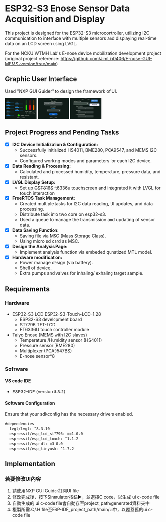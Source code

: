 # ESP32-S3 Enose Sensor Data Acquisition and Display
This project is designed for the ESP32-S3 microcontroller, utilizing I2C communication to interface with multiple sensors and displaying real-time data on an LCD screen using LVGL.

For the NCKU WTMH Lab's E-nose device mobilization development project 
(original project reference: https://github.com/JimLin0406/E-nose-GUI-MEMS-version/tree/main)

## Graphic User Interface
Used "NXP GUI Guider" to design the framework of UI.

<img src="./media/page_1.png" width="20%">  <img src="./media/page_2.png" width="20%">  <img src="./media/page_3.png" width="20%">


## Project Progress and Pending Tasks
- [x] **I2C Device Initialization & Configuration:**
  - Successfully initialized HS4011, BME280, PCA9547, and MEMS I2C sensors.
  - Configured working modes and parameters for each I2C device.
- [x] **Data Reading & Processing:**
  - Calculated and processed humidity, temperature, pressure data, and resistant.
- [x] **LVGL Display Setup:**
  - Set up ~~CST816S~~ ft6336u touchscreen and integrated it with LVGL for touch interaction.
- [x] **FreeRTOS Task Management:**
  - Created multiple tasks for I2C data reading, UI updates, and data processing.
  - Distribute task into two core on esp32-s3.
  - Used a queue to manage the transmission and updating of sensor data.
- [x] **Data Saving Function:**
  - Saving file via MSC (Mass Storage Class).
  - Using micro sd card as MSC.
- [x] **Design the Analysis Page:**
  - Implement analyais function via embeded qunatized MTL model.
- [x] **Hardware modification:**
  - Power manage design (via battery).
  - Shell of device.
  - Extra pumps and valves for inhaling/ exhaling target sample.

## Requirements
### Hardware
- ESP32-S3 LCD ESP32-S3-Touch-LCD-1.28
  - ESP32-S3 development board
  - ST7796 TFT-LCD
  - FT6336U touch controller module
- Taiyo Enose (MEMS with I2C slaves)
  - Temperature /Humidity sensor (HS4011)
  - Pressure sensor (BME280)
  - Multiplexer (PCA9547BS)
  - E-nose sensor*8
 
### Sofrware
#### VS code IDE
  - ESP32-IDF (version 5.3.2)
    
#### Software Configuration
Ensure that your sdkconfig has the necessary drivers enabled.
```
#dependencies
  lvgl/lvgl: ^8.3.10
  espressif/esp_lcd_st7796: ==1.0.0
  espressif/esp_lcd_touch: ^1.1.2
  espressif/esp-dl: =3.0.0
  espressif/esp_tinyusb: ^1.7.2
```

## Implementation
### 若要修改UI內容
1. 請使用NXP GUI Guider打開UI file
2. 修改完成後，按下Sinmulator按鈕:arrow_forward:，並選擇C code，以生成 ui c-code file
3. 自動生成的 ui c-code file會自動存至project_path/generated資料夾中
4. 複製所需.C/.H file至ESP-IDF_project_path/main/ui中，以覆蓋舊的ui c-code file




